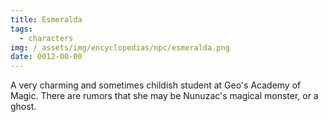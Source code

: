 ```yaml
---
title: Esmeralda
tags:
  - characters
img: /_assets/img/encyclopedias/npc/esmeralda.png
date: 0012-00-00
---
```

A very charming and sometimes childish student at Geo's Academy of Magic. There are rumors that she may be Nunuzac's magical monster, or a ghost.